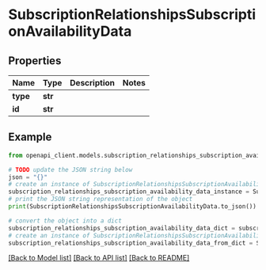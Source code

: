 # SubscriptionRelationshipsSubscriptionAvailabilityData


## Properties

Name | Type | Description | Notes
------------ | ------------- | ------------- | -------------
**type** | **str** |  | 
**id** | **str** |  | 

## Example

```python
from openapi_client.models.subscription_relationships_subscription_availability_data import SubscriptionRelationshipsSubscriptionAvailabilityData

# TODO update the JSON string below
json = "{}"
# create an instance of SubscriptionRelationshipsSubscriptionAvailabilityData from a JSON string
subscription_relationships_subscription_availability_data_instance = SubscriptionRelationshipsSubscriptionAvailabilityData.from_json(json)
# print the JSON string representation of the object
print(SubscriptionRelationshipsSubscriptionAvailabilityData.to_json())

# convert the object into a dict
subscription_relationships_subscription_availability_data_dict = subscription_relationships_subscription_availability_data_instance.to_dict()
# create an instance of SubscriptionRelationshipsSubscriptionAvailabilityData from a dict
subscription_relationships_subscription_availability_data_from_dict = SubscriptionRelationshipsSubscriptionAvailabilityData.from_dict(subscription_relationships_subscription_availability_data_dict)
```
[[Back to Model list]](../README.md#documentation-for-models) [[Back to API list]](../README.md#documentation-for-api-endpoints) [[Back to README]](../README.md)


